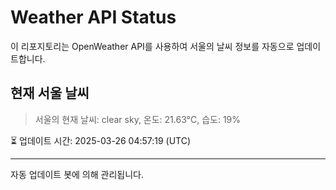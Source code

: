 
# Weather API Status

이 리포지토리는 OpenWeather API를 사용하여 서울의 날씨 정보를 자동으로 업데이트합니다.

## 현재 서울 날씨
> 서울의 현재 날씨: clear sky, 온도: 21.63°C, 습도: 19%

⏳ 업데이트 시간: 2025-03-26 04:57:19 (UTC)

---
자동 업데이트 봇에 의해 관리됩니다.
